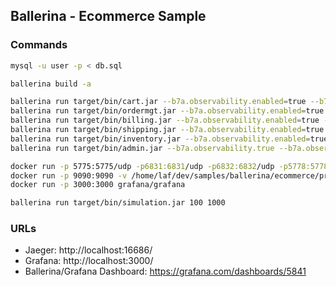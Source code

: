 ## Ballerina - Ecommerce Sample

### Commands

```bash
mysql -u user -p < db.sql

ballerina build -a

ballerina run target/bin/cart.jar --b7a.observability.enabled=true --b7a.observability.metrics.prometheus.port=9797
ballerina run target/bin/ordermgt.jar --b7a.observability.enabled=true --b7a.observability.metrics.prometheus.port=9798
ballerina run target/bin/billing.jar --b7a.observability.enabled=true --b7a.observability.metrics.prometheus.port=9799
ballerina run target/bin/shipping.jar --b7a.observability.enabled=true --b7a.observability.metrics.prometheus.port=9800
ballerina run target/bin/inventory.jar --b7a.observability.enabled=true --b7a.observability.metrics.prometheus.port=9801
ballerina run target/bin/admin.jar --b7a.observability.true --b7a.observability.metrics.prometheus.port=9802

docker run -p 5775:5775/udp -p6831:6831/udp -p6832:6832/udp -p5778:5778 -p16686:16686 -p14268:14268 jaegertracing/all-in-one:latest
docker run -p 9090:9090 -v /home/laf/dev/samples/ballerina/ecommerce/prometheus.yml:/etc/prometheus/prometheus.yml prom/prometheus
docker run -p 3000:3000 grafana/grafana

ballerina run target/bin/simulation.jar 100 1000
```

### URLs
 - Jaeger: http://localhost:16686/
 - Grafana: http://localhost:3000/
 - Ballerina/Grafana Dashboard: https://grafana.com/dashboards/5841
